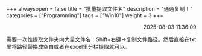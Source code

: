 +++
alwaysopen = false
title = "批量提取文件名"
description = "通通复制！"
categories = ["Programming"]
tags = ["Win10"]
weight = 3
+++
<p align="right">2025-08-03   11:36:09</p>

需要一次性提取文件夹内大量文件名：Shift+右键$\rightarrow$复制文件路径。然后直接在txt里将路径替换成空白或者在excel里分栏提取就可以。